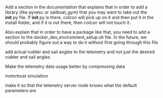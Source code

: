 Add a section in the documentation that explains that in order to add a library (like pyvesc or sailboat_gym) that you may want to take out the __init__.py file. If __init__.py is there, colcon will pick up on it and then put it in the install folder, and if it is not there, then colcon will not touch it.

Also explain that in order to have a package like that, you need to add a section to the docker_dev_environment_setup.sh file. In the future, we should probably figure out a way to do it without first going through this file


add actual rudder and sail angles to the telemetry and not just the desired rudder and sail angles


Make the telemetry data usage better by compressing data


motorboat simulation


make it so that the telemetry server node knows what the default parameters are